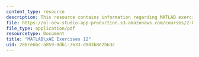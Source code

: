 ```yaml
---
content_type: resource
description: This resource contains information regarding MATLAB exercises 12.
file: https://ol-ocw-studio-app-production.s3.amazonaws.com/courses/2-086-numerical-computation-for-mechanical-engineers-fall-2012/288ce6bca8590db17633d883b8e2b63c_MIT2_086F12_matlab_ex12.pdf
file_type: application/pdf
resourcetype: Document
title: "MATLAB\xAE Exercises 12"
uid: 288ce6bc-a859-0db1-7633-d883b8e2b63c
---
```

